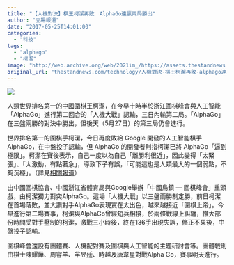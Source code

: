 ```yaml
---
title: "【人機對決】棋王柯潔再敗　AlphaGo連贏兩局勝出"
author: "立場報道"
date: "2017-05-25T14:01:00"
categories:
  - "科技"
tags:
  - "alphago"
  - "柯潔"
image: "http://web.archive.org/web/2021im_/https://assets.thestandnews.com/media/photos/go-08_zMCPi.png"
original_url: "thestandnews.com/technology/人機對決-棋王柯潔再敗-alphago連贏兩局勝出"
---
```

![](http://web.archive.org/web/2021im_/https://assets.thestandnews.com/media/photos/go-08_zMCPi.png)

人類世界排名第一的中國圍棋王柯潔，在今早十時半於浙江圍棋峰會與人工智能「AlphaGo」進行第二回合的「人機大戰」認輸，三日內輸第二局。「AlphaGo」在三盤兩勝的對決中勝出，但後天（5月27日）的第三局仍會進行。

世界排名第一的圍棋手柯潔，今日再度敗給 Google 開發的人工智能棋手 AlphaGo，在中盤投子認輸，但 AlphaGo 的開發者則指柯潔已將 AlphaGo「逼到極限」。柯潔在賽後表示，自己一度以為自己「離勝利很近」，因此變得「太緊張」、「太激動，有點著急」，導致下子有誤，「可能這也是人類最大的一個弱點，不夠沉穩」。（詳見[相關報道](../../international/%E5%86%8D%E8%B2%A0alphago-%E6%9F%AF%E6%BD%94-%E5%A4%AA%E7%B7%8A%E5%BC%B5%E8%87%B4%E5%A4%B1%E8%AA%A4-%E9%96%8B%E7%99%BC%E8%80%85-alphago%E5%88%86%E6%9E%90%E6%8C%87%E6%9F%AF%E6%BD%94%E9%A6%9650%E5%AD%90%E5%AE%8C%E7%BE%8E-%E6%AD%B7%E4%BE%86%E6%9C%80%E5%8B%A2%E5%9D%87%E5%8A%9B%E6%95%B5/)）

由中國圍棋協會、中國浙江省體育局與Google舉辦「中國烏鎮 — 圍棋峰會」重頭戲，由柯潔獨力對奕AlphaGo。這場「人機大戰」以三盤兩勝制定勝，前日柯潔在首場落敗，並大讚對手AlphaGo表現實在太出色，越來越接近「圍棋上帝」。今早進行第二場賽事，柯潔與AlphaGo曾經短兵相接，於兩條戰線上糾纏，惟大部份時間受對手壓制的柯潔，激戰三小時後，終在136手出現失誤，修正不果後，中盤投子認輸。

圍棋峰會還設有團體賽、人機配對賽及圍棋與人工智能的主題研討會等。團體戰則由棋士陳耀燁、周睿羊、羋昱廷、時越及唐韋星對戰Alpha Go，賽事明天進行。